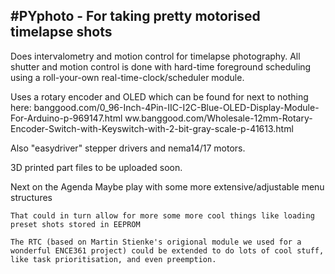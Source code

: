 #PYphoto - For taking pretty motorised timelapse shots
------------


Does intervalometry and motion control for timelapse photography. All shutter and motion control is done with hard-time foreground scheduling using a roll-your-own real-time-clock/scheduler module.



Uses a rotary encoder and OLED which can be found for next to nothing here:
	banggood.com/0_96-Inch-4Pin-IIC-I2C-Blue-OLED-Display-Module-For-Arduino-p-969147.html
	ww.banggood.com/Wholesale-12mm-Rotary-Encoder-Switch-with-Keyswitch-with-2-bit-gray-scale-p-41613.html


Also "easydriver" stepper drivers and nema14/17 motors.


3D printed part files to be uploaded soon.


Next on the Agenda
	Maybe play with some more extensive/adjustable menu structures 

	That could in turn allow for more some more cool things like loading preset shots stored in EEPROM

	The RTC (based on Martin Stienke's origional module we used for a wonderful ENCE361 project) could be extended to do lots of cool stuff, like task prioritisation, and even preemption.  
